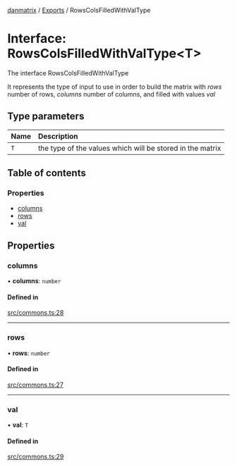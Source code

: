 [danmatrix](../README.md) / [Exports](../modules.md) / RowsColsFilledWithValType

# Interface: RowsColsFilledWithValType\<T\>

The interface RowsColsFilledWithValType

It represents the type of input to use in order to build the
matrix with _rows_ number of rows, _columns_ number of columns,
and filled with values _val_

## Type parameters

| Name | Description |
| :------ | :------ |
| `T` | the type of the values which will be stored in the matrix |

## Table of contents

### Properties

- [columns](RowsColsFilledWithValType.md#columns)
- [rows](RowsColsFilledWithValType.md#rows)
- [val](RowsColsFilledWithValType.md#val)

## Properties

### columns

• **columns**: `number`

#### Defined in

[src/commons.ts:28](https://github.com/evildead/DanMatrix/blob/f0a3730/src/commons.ts#L28)

___

### rows

• **rows**: `number`

#### Defined in

[src/commons.ts:27](https://github.com/evildead/DanMatrix/blob/f0a3730/src/commons.ts#L27)

___

### val

• **val**: `T`

#### Defined in

[src/commons.ts:29](https://github.com/evildead/DanMatrix/blob/f0a3730/src/commons.ts#L29)
